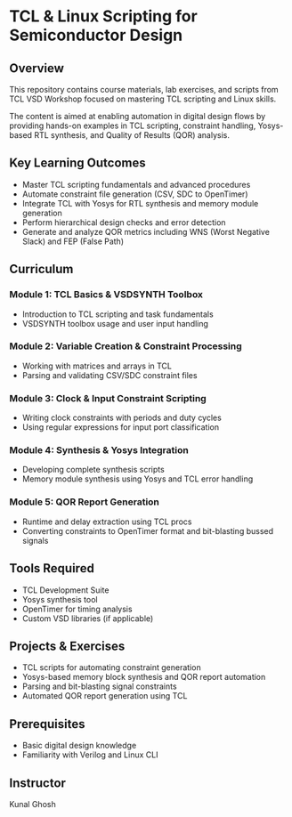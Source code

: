# TCL & Linux Scripting for Semiconductor Design

## Overview
This repository contains course materials, lab exercises, and scripts from TCL VSD Workshop focused on mastering TCL scripting and Linux skills. 

The content is aimed at enabling automation in digital design flows by providing hands-on examples in TCL scripting, constraint handling, Yosys-based RTL synthesis, and Quality of Results (QOR) analysis.

## Key Learning Outcomes
- Master TCL scripting fundamentals and advanced procedures
- Automate constraint file generation (CSV, SDC to OpenTimer)
- Integrate TCL with Yosys for RTL synthesis and memory module generation
- Perform hierarchical design checks and error detection
- Generate and analyze QOR metrics including WNS (Worst Negative Slack) and FEP (False Path)

## Curriculum

### Module 1: TCL Basics & VSDSYNTH Toolbox
- Introduction to TCL scripting and task fundamentals
- VSDSYNTH toolbox usage and user input handling

### Module 2: Variable Creation & Constraint Processing
- Working with matrices and arrays in TCL
- Parsing and validating CSV/SDC constraint files

### Module 3: Clock & Input Constraint Scripting
- Writing clock constraints with periods and duty cycles
- Using regular expressions for input port classification

### Module 4: Synthesis & Yosys Integration
- Developing complete synthesis scripts
- Memory module synthesis using Yosys and TCL error handling

### Module 5: QOR Report Generation
- Runtime and delay extraction using TCL procs
- Converting constraints to OpenTimer format and bit-blasting bussed signals

## Tools Required
- TCL Development Suite
- Yosys synthesis tool
- OpenTimer for timing analysis
- Custom VSD libraries (if applicable)

## Projects & Exercises
- TCL scripts for automating constraint generation
- Yosys-based memory block synthesis and QOR report automation
- Parsing and bit-blasting signal constraints
- Automated QOR report generation using TCL

## Prerequisites
- Basic digital design knowledge
- Familiarity with Verilog and Linux CLI

## Instructor
Kunal Ghosh
